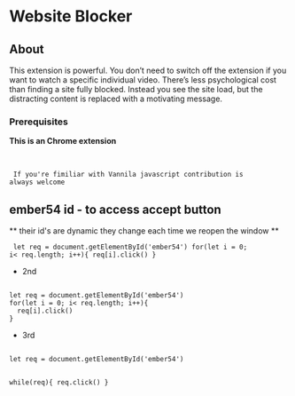 # Website Blocker

## About <a name = "about"></a>

This extension is powerful. You don’t need to switch off the extension if you want to watch a specific individual video. There’s less psychological cost than finding a site fully blocked. Instead you see the site load, but the distracting content is replaced with a motivating message.

<!-- ## Getting Started <a name = "getting_started"></a>

These instructions will get you a copy of the project up and running on your local machine for development and testing purposes. See [deployment](#deployment) for notes on how to deploy the project on a live system. -->

### Prerequisites

<strong> This is an Chrome extension </strong>

</br>

<code> If you're fimiliar with Vannila javascript contribution is always welcome </code>

## ember54 id - to access accept button 
** their id's are dynamic they change each time we reopen the window  **

<code> let req = document.getElementById('ember54')
for(let i = 0; i< req.length; i++){
  req[i].click()
} </code>

* 2nd 
<code>
let req = document.getElementById('ember54')
for(let i = 0; i< req.length; i++){
  req[i].click()
} </code>

* 3rd 
<code>
let req = document.getElementById('ember54')

while(req){
  req.click()
} </code>